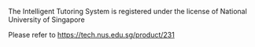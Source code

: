 The Intelligent Tutoring System is registered under the license of National University of Singapore

Please refer to https://tech.nus.edu.sg/product/231